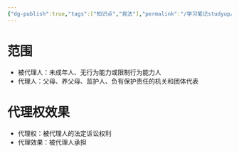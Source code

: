 ```yaml
---
{"dg-publish":true,"tags":["知识点","民法"],"permalink":"/学习笔记studyup/刑事诉讼法/刑事诉讼法定代理/","dgPassFrontmatter":true,"created":"2024-11-18T18:57:29.393+08:00","updated":"2024-11-18T18:57:39.685+08:00"}
---
```


# 范围
- 被代理人：未成年人、无行为能力或限制行为能力人
- 代理人：父母、养父母、监护人、负有保护责任的机关和团体代表
# 代理权效果
- 代理权：被代理人的法定诉讼权利
- 代理效果：被代理人承担